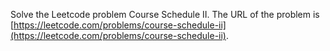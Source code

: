 Solve the Leetcode problem Course Schedule II.
The URL of the problem is [https://leetcode.com/problems/course-schedule-ii](https://leetcode.com/problems/course-schedule-ii).

